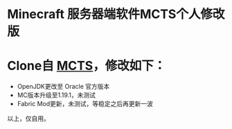 # Minecraft 服务器端软件MCTS个人修改版

# Clone自 [MCTS](https://github.com/MCTown/MCTS)，修改如下：

- OpenJDK更改至 Oracle 官方版本
- MC版本升级至1.19.1，未测试
- Fabric Mod更新，未测试，等稳定之后再更新一波

以上，仅自用。